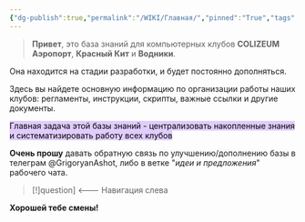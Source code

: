 ```yaml
---
{"dg-publish":true,"permalink":"/WIKI/Главная/","pinned":"True","tags":["gardenEntry"]}
---
```


> **Привет**, это база знаний для компьютерных клубов **COLIZEUM Аэропорт**, **Красный Кит** и **Водники**.

Она находится на стадии разработки, и будет постоянно дополняться.

Здесь вы найдете основную информацию по организации работы наших клубов: регламенты, инструкции, скрипты, важные ссылки и другие документы.

<mark style="background: #D2B3FFA6;">Главная задача этой базы знаний - централизовать накопленные знания и систематизировать работу всех клубов</mark>

**Очень прошу** давать обратную связь по улучшению/дополнению базы в телеграм @GrigoryanAshot, либо в ветке "*идеи и предложения*" рабочего чата.

>[!]question] <--- Навигация слева

**Хорошей тебе смены!**


